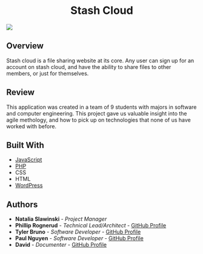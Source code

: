 <h1 align="center"><strong>Stash Cloud</strong></h1>

<img src="https://github.com/philliprognerud/Stash-Cloud-WebApp/blob/master/image/CazimWSVSD.gif" align="center" >

<h2>Overview</h2>

Stash cloud is a file sharing website at its core. Any user can sign up for an account on stash cloud, and have the ability to share files to other members, or just for themselves.

<h2>Review</h2>
This application was created in a team of 9 students with majors in software and computer engineering. This project gave us valuable insight into the agile methology, and how to pick up on technologies that none of us have worked with before.


## Built With

* [JavaScript](https://www.javascript.com/)
* [PHP](http://php.net/manual/en/intro-whatis.php)
* CSS
* HTML
* [WordPress](https://wordpress.com/)


## Authors

* **Natalia Slawinski** - *Project Manager* 
* **Phillip Rognerud** - *Technical Lead/Architect* - [GitHub Profile](https://github.com/philliprognerud)
* **Tyler Bruno** - *Software Developer* - [GitHub Profile](https://github.com/tybruo)
* **Paul Nguyen** - *Software Developer* - [GitHub Profile](https://github.com/paul1409)
* **David** - *Documenter* - [GitHub Profile](https://github.com/22dab95)

